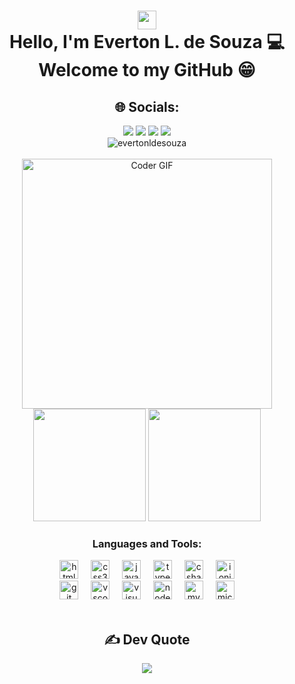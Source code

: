 <h1 align="center"><img src="https://user-images.githubusercontent.com/42378118/110234147-e3259600-7f4e-11eb-95be-0c4047144dea.gif" width="30"></br>
Hello, I'm Everton L. de Souza 💻</br> Welcome to my GitHub 😁</h1>

<h2 align="center"> 🌐 Socials: </h2>
<div align="center">
  <a href="https://facebook.com/evertonldesouza" target="_blank"><img src="https://img.shields.io/badge/Facebook-%231877F2.svg?logo=Facebook&logoColor=white" target="_blank"></a>
  <a href="https://instagram.com/evertonldesouza" target="_blank"><img src="https://img.shields.io/badge/Instagram-%23E4405F.svg?logo=Instagram&logoColor=white" target="_blank"></a> 
  <a href = "https://linkedin.com/in/evertonldesouza"><img src="https://img.shields.io/badge/LinkedIn-%230077B5.svg?logo=linkedin&logoColor=white" target="_blank"></a>
  <a href="https://pt.stackoverflow.com/users/256746/everton-l-de-souza" target="_blank"><img src="https://img.shields.io/badge/-Stackoverflow-FE7A16?logo=stack-overflow&logoColor=white" target="_blank"></a> 


</div>
<div align="center">
  <img align="center" src="https://visitor-badge.laobi.icu/badge?page_id=evertonldesouza" alt="evertonldesouza"/>
</div>
</br>
<div align="center">
  <img src="https://i.pinimg.com/originals/e4/26/70/e426702edf874b181aced1e2fa5c6cde.gif" height="400" alt="Coder GIF" />
</div>
<div align="center">  
  <img height="180em" src="https://github-readme-stats.vercel.app/api?username=evertonldesouza&show_icons=true&theme=dracula&include_all_commits=true&count_private=true"/>
  <img height="180em" src="https://github-readme-stats.vercel.app/api/top-langs/?username=evertonldesouza&layout=compact&langs_count=16&theme=dracula"/>
</div>
<h3 align="center">Languages and Tools:</h3>
<div align="center">
	<img src="https://cdn.jsdelivr.net/gh/devicons/devicon/icons/html5/html5-original.svg" height="30" alt="html5 logo"  />
	<img width="12" />
	<img src="https://cdn.jsdelivr.net/gh/devicons/devicon/icons/css3/css3-original.svg" height="30" alt="css3 logo"  />
	<img width="12" />
	<img src="https://cdn.jsdelivr.net/gh/devicons/devicon/icons/javascript/javascript-original.svg" height="30" alt="javascript logo"  />
	<img width="12" />
	<img src="https://cdn.jsdelivr.net/gh/devicons/devicon/icons/typescript/typescript-original.svg" height="30" alt="typescript logo"  />
	<img width="12" />
	<img src="https://cdn.jsdelivr.net/gh/devicons/devicon/icons/csharp/csharp-original.svg" height="30" alt="csharp logo"  />
	<img width="12" />
	<img src="https://cdn.jsdelivr.net/gh/devicons/devicon/icons/ionic/ionic-original.svg" height="30" alt="ionic logo"  />
</div>
<div align="center">   
  <img src="https://cdn.jsdelivr.net/gh/devicons/devicon/icons/git/git-original.svg" height="30" alt="git logo"  />
  <img width="12" />
  <img src="https://cdn.jsdelivr.net/gh/devicons/devicon/icons/vscode/vscode-original.svg" height="30" alt="vscode logo"  />
  <img width="12" />  
  <img src="https://cdn.jsdelivr.net/gh/devicons/devicon/icons/visualstudio/visualstudio-plain.svg" height="30" alt="visualstudio logo"  />
  <img width="12" />  
  <img src="https://cdn.jsdelivr.net/gh/devicons/devicon/icons/nodejs/nodejs-original.svg" height="30" alt="nodejs logo"  />
  <img width="12" />  
  <img src="https://cdn.jsdelivr.net/gh/devicons/devicon/icons/mysql/mysql-original.svg" height="30" alt="mysql logo"  />
  <img width="12" />  
  <img src="https://cdn.jsdelivr.net/gh/devicons/devicon/icons/microsoftsqlserver/microsoftsqlserver-plain.svg" height="30" alt="microsoftsqlserver logo"  />  
</div>

<br clear="both">

<div align="center">
<h2 align="center">✍️ Dev Quote </h2>
<img src="https://quotes-github-readme.vercel.app/api?type=horizontal&theme=tokyonight">
</div>

<br clear="both">




